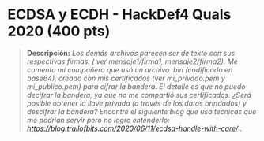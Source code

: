 # ECDSA y ECDH - HackDef4 Quals 2020 (400 pts)

> **Descripción:** 
*Los demás archivos parecen ser de texto con sus respectivas firmas: ( ver mensaje1/firma1, mensaje2/firma2). Me comenta mi compañero que usó un archivo .bin (codificado en base64),  creado con mis certificados (ver mi_privado.pem y mi_publico.pem)  para cifrar la bandera. El detalle  es que no puedo decifrar la bandera, ya que no me compartió sus certificados. ¿Será posible obtener la llave privada (a través de los datos brindados) y descifrar la bandera?
Encontré el siguiente blog que usa tecnicas que me podrian servir pero no logro entenderlo: https://blog.trailofbits.com/2020/06/11/ecdsa-handle-with-care/ .*


